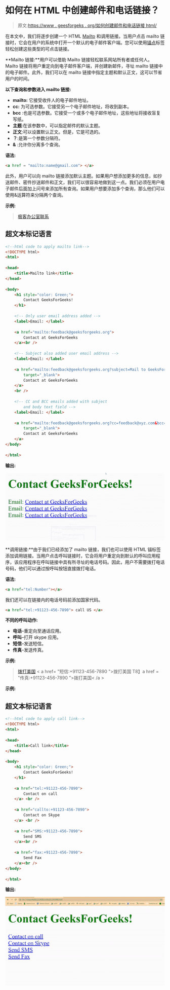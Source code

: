 # 如何在 HTML 中创建邮件和电话链接？

> 原文:[https://www . geesforgeks . org/如何创建邮件和电话链接 html/](https://www.geeksforgeeks.org/how-to-create-mail-and-phone-link-in-html/)

在本文中，我们将逐步创建一个 HTML [Mailto](https://www.geeksforgeeks.org/how-to-use-mailto-in-html/) 和调用链接。当用户点击 mailto 链接时，它会在用户的系统中打开一个默认的电子邮件客户端。您可以使用[锚点](https://www.geeksforgeeks.org/html-a-tag/)标签轻松创建这些类型的可点击链接。

**Mailto 链接:**用户可以借助 Mailto 链接轻松联系网站所有者或任何人。Mailto 链接将用户重定向到电子邮件客户端，并创建新邮件，寻址 mailto 链接中的电子邮件。此外，我们可以在 mailto 链接中指定主题和默认正文，这可以节省用户的时间。

**以下查询和参数进入 mailto 链接:**

*   **mailto:** 它接受收件人的电子邮件地址。
*   **cc:** 为可选参数。它接受另一个电子邮件地址，将收到副本。
*   **bcc** :也是可选参数。它接受一个或多个电子邮件地址，这些地址将接收盲复写纸。
*   **主题**:在该参数中，可以指定邮件的默认主题。
*   **正文**:可以设置默认正文。但是，它是可选的。
*   **？**:是第一个参数分隔符。
*   **&** :允许你分离多个查询。

**语法:**

```html
<a href = "mailto:name@gmail.com"> </a>
```

此外，用户可以向 mailto 链接添加默认主题。如果用户想添加更多的信息，如抄送邮件、密件抄送邮件和正文，我们可以很容易地做到这一点。我们必须在用户电子邮件后面加上问号来添加所有查询。如果用户想要添加多个查询，那么他们可以使用&运算符来分隔两个查询。

**示例:**

> [极客办公室联系](”mailto:feedback@geeksforgeeks.org?cc=feedback@xyz.com&bcc=contact@xyz.org&subject=Mail)

## 超文本标记语言

```html
<!--html code to apply mailto link-->
<!DOCTYPE html>
<html>

<head>
    <title>Mailto link</title>
</head>

<body>
    <h1 style="color: Green;">
        Contact GeeksForGeeks!
    </h1>

    <!-- Only user email address added -->
    <label>Email: </label>

    <a href="mailto:feedback@geeksforgeeks.org">
        Contact at GeeksForGeeks
    </a><br />

    <!-- Subject also added user email address -->
    <label>Email: </label>

    <a href="mailto:feedback@geeksforgeeks.org?subject=Mail to GeeksForGeeks"
        target="_blank">
        Contact at GeeksForGeeks
    </a>
    <br />

    <!-- CC and BCC emails added with subject 
        and body text field -->
    <label>Email: </label>

    <a href="mailto:feedback@geeksforgeeks.org?cc=feedback@xyz.com&bcc=contact@xyz.org&subject=Mail to GeeksForGeeks&body=Demo email"
        target="_blank">
        Contact at GeeksForGeeks
    </a>
</body>

</html>
```

**输出:**

![](img/e802ced41dc7eeea3b3e34477a1165cb.png)

**调用链接:**由于我们已经添加了 mailto 链接，我们也可以使用 HTML 锚标签添加调用链接。当用户点击呼叫链接时，它会将用户重定向到默认的呼叫应用程序，该应用程序在呼叫链接中具有所寻址的电话号码。因此，用户不需要拨打电话号码，他们可以通过按呼叫按钮直接拨打电话。

**语法:**

```html
<a href="tel:Number"></a>
```

我们还可以在链接内的电话号码前添加国家代码。

```html
<a href="tel:+91123-456-7890"> call US </a>
```

**不同的呼叫动作:**

*   **电话**–重定向至通话应用。
*   **呼叫**–打开 skype 应用。
*   **短信**–发送短信。
*   **传真**–发送传真。

**示例:**

> [拨打美国](”callto:+91123-456-7890″)
> < a href= "短信:+91123-456-7890 ">拨打美国</a>
> T8】a href = "传真:+91123-456-7890 ">拨打美国< /a >

**示例:**

## 超文本标记语言

```html
<!--html code to apply call link-->
<!DOCTYPE html>
<html>

<head>
    <title>Call link</title>
</head>

<body>
    <h1 style="color: Green;">
        Contact GeeksForGeeks!
    </h1>

    <a href="tel:+91123-456-7890"> 
        Contact on call 
    </a> <br />

    <a href="callto:+91123-456-7890"> 
        Contact on Skype 
    </a> <br />

    <a href="SMS:+91123-456-7890"> 
        Send SMS 
    </a><br />

    <a href="fax:+91123-456-7890"> 
        Send Fax 
    </a><br />
</body>

</html>
```

**输出:**

![](img/b6dc92e0d45f8222ee64235fddfefcbd.png)